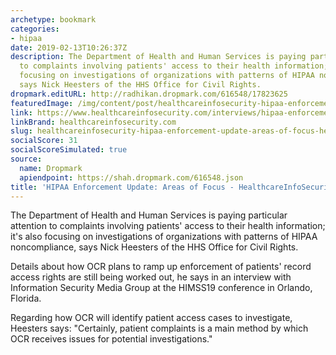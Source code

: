```yaml
---
archetype: bookmark
categories:
- hipaa
date: 2019-02-13T10:26:37Z
description: The Department of Health and Human Services is paying particular attention
  to complaints involving patients' access to their health information; it's also
  focusing on investigations of organizations with patterns of HIPAA noncompliance,
  says Nick Heesters of the HHS Office for Civil Rights.
dropmark.editURL: http://radhikan.dropmark.com/616548/17823625
featuredImage: /img/content/post/healthcareinfosecurity-hipaa-enforcement-update-areas-of-focus-healthcareinfosecurity.jpg
link: https://www.healthcareinfosecurity.com/interviews/hipaa-enforcement-update-areas-focus-i-4250
linkBrand: healthcareinfosecurity.com
slug: healthcareinfosecurity-hipaa-enforcement-update-areas-of-focus-healthcareinfosecurity
socialScore: 31
socialScoreSimulated: true
source:
  name: Dropmark
  apiendpoint: https://shah.dropmark.com/616548.json
title: 'HIPAA Enforcement Update: Areas of Focus - HealthcareInfoSecurity'
---
```

The Department of Health and Human Services is paying particular attention to complaints involving patients' access to their health information; it's also focusing on investigations of organizations with patterns of HIPAA noncompliance, says Nick Heesters of the HHS Office for Civil Rights.

Details about how OCR plans to ramp up enforcement of patients' record access rights are still being worked out, he says in an interview with Information Security Media Group at the HIMSS19 conference in Orlando, Florida.

Regarding how OCR will identify patient access cases to investigate, Heesters says: "Certainly, patient complaints is a main method by which OCR receives issues for potential investigations."

